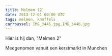 ```yaml
---
title: Melmen (2)
date: 2013-12-01 00:00 UTC
tags: melmen, knuffels
carroussel: IMG_3445.jpg,IMG_3446.jpg
---
```

Hier is hij dan, "Melmen 2"

Meegenomen vanuit een kerstmarkt in Munchen
